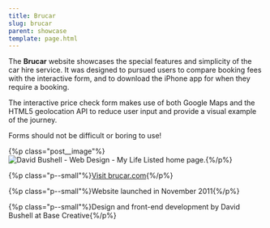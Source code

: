 ```yaml
---
title: Brucar
slug: brucar
parent: showcase
template: page.html
---
```


The **Brucar** website showcases the special features and simplicity of the car hire service. It was designed to pursued users to compare booking fees with the interactive form, and to download the iPhone app for when they require a booking.

The interactive price check form makes use of both Google Maps and the HTML5 geolocation API to reduce user input and provide a visual example of the journey.

Forms should not be difficult or boring to use!

{%p class="post__image"%}![David Bushell - Web Design - My Life Listed home page.](/images/portfolio/web-design-brucar-1.png){%/p%}

{%p class="p--small"%}[Visit brucar.com](http://www.brucar.com){%/p%}

{%p class="p--small"%}Website launched in November 2011{%/p%}

{%p class="p--small"%}Design and front-end development by David Bushell at Base Creative{%/p%}

